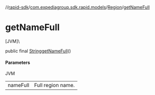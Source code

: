 //[rapid-sdk](../../../index.md)/[com.expediagroup.sdk.rapid.models](../index.md)/[Region](index.md)/[getNameFull](get-name-full.md)

# getNameFull

[JVM]\

public final [String](https://docs.oracle.com/javase/8/docs/api/java/lang/String.html)[getNameFull](get-name-full.md)()

#### Parameters

JVM

| | |
|---|---|
| nameFull | Full region name. |
